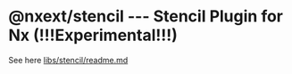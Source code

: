 # @nxext/stencil --- Stencil Plugin for Nx (!!!Experimental!!!)

See here [libs/stencil/readme.md](libs/stencil/README.md)
